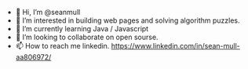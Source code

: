 - 👋 Hi, I’m @seanmull
- 👀 I’m interested in building web pages and solving algorithm puzzles. 
- 🌱 I’m currently learning Java / Javascript
- 💞️ I’m looking to collaborate on open sourse.
- 📫 How to reach me linkedin. https://www.linkedin.com/in/sean-mull-aa806972/

<!---
seanmull/seanmull is a ✨ special ✨ repository because its `README.md` (this file) appears on your GitHub profile.
You can click the Preview link to take a look at your changes.
--->
